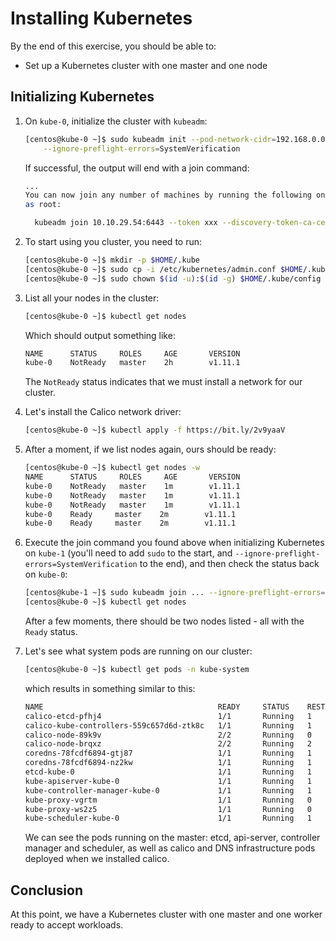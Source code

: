 # Installing Kubernetes

By the end of this exercise, you should be able to:

 - Set up a Kubernetes cluster with one master and one node

## Initializing Kubernetes

1.  On `kube-0`, initialize the cluster with `kubeadm`:
    
    ```bash
    [centos@kube-0 ~]$ sudo kubeadm init --pod-network-cidr=192.168.0.0/16 \
        --ignore-preflight-errors=SystemVerification
    ```

    If successful, the output will end with a join command:

    ```bash
    ...
    You can now join any number of machines by running the following on each node
    as root:

      kubeadm join 10.10.29.54:6443 --token xxx --discovery-token-ca-cert-hash sha256:yyy
    ```

2.  To start using you cluster, you need to run:

    ```bash
    [centos@kube-0 ~]$ mkdir -p $HOME/.kube
    [centos@kube-0 ~]$ sudo cp -i /etc/kubernetes/admin.conf $HOME/.kube/config
    [centos@kube-0 ~]$ sudo chown $(id -u):$(id -g) $HOME/.kube/config
    ```

3.  List all your nodes in the cluster:

    ```bash
    [centos@kube-0 ~]$ kubectl get nodes
    ```
    
    Which should output something like:

    ```bash
    NAME      STATUS     ROLES     AGE       VERSION
    kube-0    NotReady   master    2h        v1.11.1
    ```

    The `NotReady` status indicates that we must install a network for our cluster.

4.  Let's install the Calico network driver:

    ```bash
    [centos@kube-0 ~]$ kubectl apply -f https://bit.ly/2v9yaaV
    ```

5.  After a moment, if we list nodes again, ours should be ready:

    ```bash
    [centos@kube-0 ~]$ kubectl get nodes -w
    NAME      STATUS     ROLES     AGE       VERSION
    kube-0    NotReady   master    1m        v1.11.1
    kube-0    NotReady   master    1m        v1.11.1
    kube-0    NotReady   master    1m        v1.11.1
    kube-0    Ready     master    2m        v1.11.1
    kube-0    Ready     master    2m        v1.11.1
    ```

6.  Execute the join command you found above when initializing Kubernetes on `kube-1` (you'll need to add `sudo` to the start, and `--ignore-preflight-errors=SystemVerification` to the end), and then check the status back on `kube-0`:

    ```bash
    [centos@kube-1 ~]$ sudo kubeadm join ... --ignore-preflight-errors=SystemVerification
    [centos@kube-0 ~]$ kubectl get nodes
    ```

    After a few moments, there should be two nodes listed - all with the `Ready` status.

7.  Let's see what system pods are running on our cluster:

    ```bash
    [centos@kube-0 ~]$ kubectl get pods -n kube-system
    ```

    which results in something similar to this:

    ```bash
    NAME                                       READY     STATUS    RESTARTS   AGE
    calico-etcd-pfhj4                          1/1       Running   1          5h
    calico-kube-controllers-559c657d6d-ztk8c   1/1       Running   1          5h
    calico-node-89k9v                          2/2       Running   0          4h
    calico-node-brqxz                          2/2       Running   2          5
    coredns-78fcdf6894-gtj87                   1/1       Running   1          5h
    coredns-78fcdf6894-nz2kw                   1/1       Running   1          5h
    etcd-kube-0                                1/1       Running   1          5h
    kube-apiserver-kube-0                      1/1       Running   1          5h
    kube-controller-manager-kube-0             1/1       Running   1          5h
    kube-proxy-vgrtm                           1/1       Running   0          4h
    kube-proxy-ws2z5                           1/1       Running   0          5h
    kube-scheduler-kube-0                      1/1       Running   1          5h
    ```

    We can see the pods running on the master: etcd, api-server, controller manager and scheduler, as well as calico and DNS infrastructure pods deployed when we installed calico. 

## Conclusion

At this point, we have a Kubernetes cluster with one master and one worker ready to accept workloads. 
